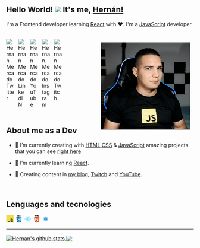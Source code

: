 ## Hello World! <img src="https://media.giphy.com/media/hvRJCLFzcasrR4ia7z/giphy.gif" width="25px"> It's me, [Hernán!](https://twitter.com/Hernan1ro)

I'm a Frontend developer learning [React](https://reactjs.org) with ♥. I'm a [JavaScript](https://www.javascript.com/) developer.

<br/>

<!-- <br /> -->
<div >
<img align="right" width="240px" style='margin: 10px 10px 10px 10px;' alt="Hernán's photo" src="./assets/photo2.png"/>
<div style='display:inline-block;'>
<a href="https://twitter.com/Hernan1ro">
<img style='margin-right: 10px;
' align="left" alt="Hernan Mercado Twitter" width="22px" src="https://icongr.am/fontawesome/twitter.svg?size=128&color=70c8ff" />
</a>
<a href="https://www.linkedin.com/in/hernan1ro/">
<img style='margin-right: 10px;
' align="left" alt="Hernan Mercado LinkedIN" width="22px" src="https://icongr.am/fontawesome/linkedin.svg?size=128&color=70c8ff" />
</a>
<a href="https://www.youtube.com/channel/UCh6utMHB-06n4k6vUZC_hgA">
<img style='margin-right: 10px;
' align="left" alt="Hernan Mercado YouTube" width="22px" src="https://icongr.am/fontawesome/youtube.svg?size=128&color=70c8ff" />
</a>
<a href="https://www.instagram.com/hernan.mercado.js/">
<img style='margin-right: 10px;
' align="left" alt="Hernan Mercado Instagram" width="22px" src="https://icongr.am/fontawesome/instagram.svg?size=128&color=70c8ff" />
</a>
<a href="https://www.twitch.tv/hernan1ro">
<img align="left" style='margin-right:10px;' alt="Hernan Mercado Twitch" width="22px" src="https://icongr.am/fontawesome/twitch.svg?size=128&color=70c8ff" />
</a>
</div>
</div>

<br />

## About me as a Dev

- 🔭 I’m currently creating with [HTML](https://html.com),[CSS](https://www.css.com/) & [JavaScript](https://www.javascript.com/) amazing projects that you can see [right here](https://github.com/Hernan1ro?tab=repositories)

- 🌱 I’m currently learning [React](https://reactjs.org).

- 💬 Creating content in [my blog](), [Twitch](https://twitch.hernan1ro.com) and [YouTube](https://www.youtube.com/channel/UCh6utMHB-06n4k6vUZC_hgA).
</div>

<br />

<!-- ## Languages and Tools -->
<h2 aling=center">Lenguages and tecnologies</h2>

<code><img height="20" src="https://raw.githubusercontent.com/github/explore/80688e429a7d4ef2fca1e82350fe8e3517d3494d/topics/javascript/javascript.png"></code>
<code><img height="20" src="https://raw.githubusercontent.com/github/explore/80688e429a7d4ef2fca1e82350fe8e3517d3494d/topics/css/css.png"></code>
<code><img height="20" src="https://raw.githubusercontent.com/github/explore/80688e429a7d4ef2fca1e82350fe8e3517d3494d/topics/react/react.png"></code>
<code><img height="20" src="https://raw.githubusercontent.com/github/explore/80688e429a7d4ef2fca1e82350fe8e3517d3494d/topics/html/html.png"></code>
<code><img height="20" src="https://raw.githubusercontent.com/github/explore/80688e429a7d4ef2fca1e82350fe8e3517d3494d/topics/webpack/webpack.png"></code>

---

<a href="https://github.com/anuraghazra/github-readme-stats">
  <img align="center" src="https://github-readme-stats.anuraghazra1.vercel.app/api?username=hernan1ro&show_icons=true&include_all_commits=true&theme=vision-friendly-dark&count_private=true&bg_color=#7d0a29
" alt="Hernan's github stats" />
</a>
<a href="https://github.com/anuraghazra/github-readme-stats">
<img align="center" src="https://github-readme-stats.anuraghazra1.vercel.app/api/top-langs/?username=hernan1ro&layout=compact&theme=vision-friendly-dark" />
</a>

<!-- ![Hernán's GitHub stats](https://github-readme-stats.vercel.app/api?username=hernan1ro&show_icons=true&theme=vision-friendly-dark) -->
